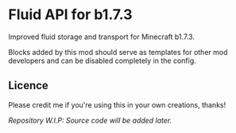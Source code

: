 # Fluid API for b1.7.3
Improved fluid storage and transport for Minecraft b1.7.3.

Blocks added by this mod should serve as templates for other mod developers and can be disabled completely in the config.

## Licence
Please credit me if you're using this in your own creations, thanks!

*Repository W.I.P: Source code will be added later.*
